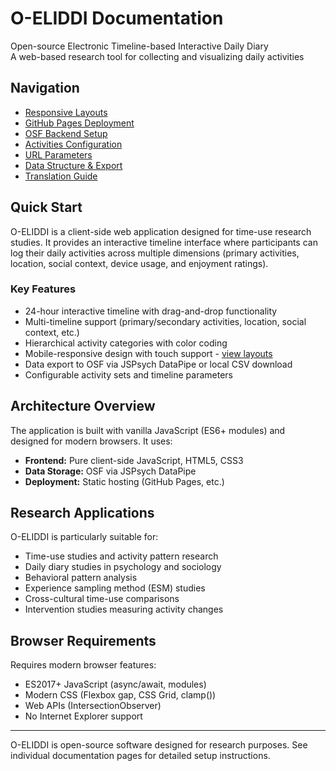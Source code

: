 # O-ELIDDI Documentation

Open-source Electronic Timeline-based Interactive Daily Diary  
A web-based research tool for collecting and visualizing daily activities

## Navigation

- [Responsive Layouts](responsive-layouts.md)
- [GitHub Pages Deployment](deployment.md)
- [OSF Backend Setup](osf-setup.md)
- [Activities Configuration](activities-config.md)
- [URL Parameters](url-parameters.md)
- [Data Structure & Export](data-structure.md)
- [Translation Guide](translation-guide.md)

## Quick Start

O-ELIDDI is a client-side web application designed for time-use research studies. It provides an interactive timeline interface where participants can log their daily activities across multiple dimensions (primary activities, location, social context, device usage, and enjoyment ratings).

### Key Features

- 24-hour interactive timeline with drag-and-drop functionality
- Multi-timeline support (primary/secondary activities, location, social context, etc.)
- Hierarchical activity categories with color coding
- Mobile-responsive design with touch support - [view layouts](responsive-layouts.md)
- Data export to OSF via JSPsych DataPipe or local CSV download
- Configurable activity sets and timeline parameters

## Architecture Overview

The application is built with vanilla JavaScript (ES6+ modules) and designed for modern browsers. It uses:

- **Frontend:** Pure client-side JavaScript, HTML5, CSS3
- **Data Storage:** OSF via JSPsych DataPipe
- **Deployment:** Static hosting (GitHub Pages, etc.)

## Research Applications

O-ELIDDI is particularly suitable for:

- Time-use studies and activity pattern research
- Daily diary studies in psychology and sociology
- Behavioral pattern analysis
- Experience sampling method (ESM) studies
- Cross-cultural time-use comparisons
- Intervention studies measuring activity changes

## Browser Requirements

Requires modern browser features:

- ES2017+ JavaScript (async/await, modules)
- Modern CSS (Flexbox gap, CSS Grid, clamp())
- Web APIs (IntersectionObserver)
- No Internet Explorer support

---

O-ELIDDI is open-source software designed for research purposes. See individual documentation pages for detailed setup instructions.